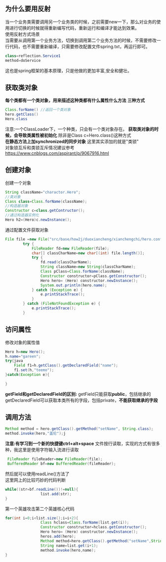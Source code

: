 ## 为什么要用反射
当一个业务类需要调用另一个业务类的时候，之前需要new一下，那么对业务的使用进行切换的时候就得重新编写代码，重新运行和编译才能达到效果。  
使用反射方式场景  
当需要从调用第一个业务方法，切换到调用第二个业务方法的时候，不需要修改一行代码，也不需要重新编译，只需要修改配置文件spring.txt，再运行即可。  
```java
class=reflection.Service1
method=doService
```
这也是spring框架的基本原理，只是他做的更加丰富,安全和健壮。
## 获取类对象
**每个类都有一个类对象，用来描述这种类都有什么属性什么方法**
**三种方式**
```java
Class.forName() //返回一个类对象
hero.getClass()
Hero.class
```
注意:一个ClassLoader下，一个种类，只会有一个类对象存在。
**获取类对象的时候，会导致类属性被初始化**
除非是Class c=Hero.class()这种方式  
**在静态方法上加synchronized的同步对象**
这里其实添加的就是"类锁"  
对象锁互斥和类锁互斥情况建议参考  
https://www.cnblogs.com/aspirant/p/9067916.html
## 创建对象
创建一个对象  
```java
String className="charactor.Hero";
//类对象
Class class=Class.forName(className);
//构造器对象
Constructor c=class.getContructor();
//通过构造器实例化
Hero h2=(Hero)c.newInstance();
```
通过配置文件获取对象  
```java
File file =new File("src/base/how2j/duoxiancheng/xianchengchi/hero.config");
        try {
            FileReader fd=new FileReader(file);
            char[] classCharName=new char[(int) file.length()];
            try {
                fd.read(classCharName);
                String className=new String(classCharName);
                Class pClass=Class.forName(className);
                Constructor constructor=pClass.getConstructor();
                Hero hero= (Hero) constructor.newInstance();
                System.out.println(hero.name);
            } catch (Exception e) {
                e.printStackTrace();
            }
        } catch (FileNotFoundException e) {
            e.printStackTrace();
        }
```
## 访问属性
修改对象的属性值  
```java
Hero h=new Hero();
h.name="gareen";
try{java
	Field f1=h.getClass().getDeclaredField("name");
    f1.set(h,"teemo");
}catch(Exception e){
	
}
```
**getField和getDeclaredField的区别:**
getField只能获取**public**，包括继承的
getDeclaredField可以获取本类所有的字段，包括private，**不能获取继承的字段**
## 调用方法
```java
Method method = hero.getClass().getMethod("setName", String.class);
method.invoke(hero,"盖伦");j
```
**注意:有学习到一个新的快捷键ctrl+alt+space**
文件按行读取，实现的方式有很多种，我这里是使用字符输入流进行读取  
```java
 FileReader fileReader=new FileReader(file);
 BufferedReader bf=new BufferedReader(fileReader);
```
然后就可以使用readLine()方法了  
这里网上的比较巧妙的代码判断  
```java
while((str=bf.readLine())!=null){
                list.add(str);
}
```
第一个英雄攻击第二个英雄核心代码  
```java
for(int i=0;i<list.size();i=i+2){
                Class hclass=Class.forName(list.get(i));
                Constructor constructor=hclass.getConstructor();
                Hero hero= (Hero) constructor.newInstance();
                heros.add(hero);
                Method method=hero.getClass().getMethod("setName",String.class);
                String name=list.get(i+1);
                method.invoke(hero,name);
}
```
